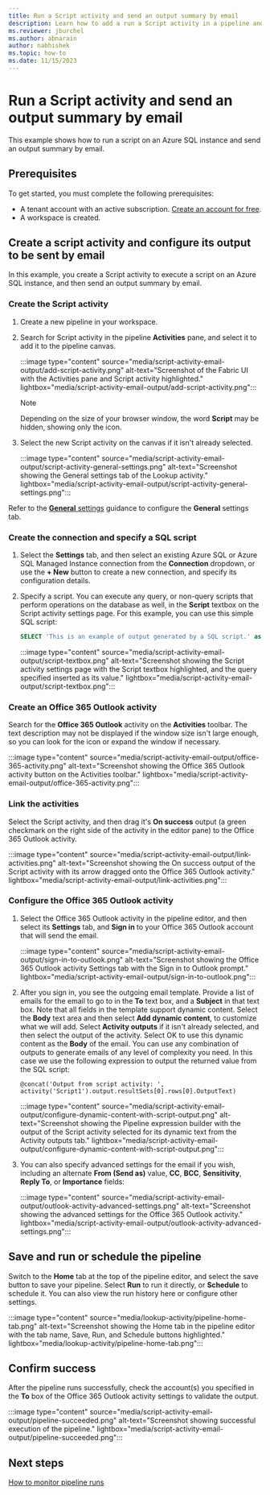 ```yaml
---
title: Run a Script activity and send an output summary by email
description: Learn how to add a run a Script activity in a pipeline and send output from the activity by email.
ms.reviewer: jburchel
ms.author: abnarain
author: nabhishek
ms.topic: how-to
ms.date: 11/15/2023
---
```


# Run a Script activity and send an output summary by email

This example shows how to run a script on an Azure SQL instance and send an output summary by email.

## Prerequisites

To get started, you must complete the following prerequisites:

- A tenant account with an active subscription. [Create an account for free](../get-started/fabric-trial.md).
- A workspace is created.

## Create a script activity and configure its output to be sent by email

In this example, you create a Script activity to execute a script on an Azure SQL instance, and then send an output summary by email.

### Create the Script activity

1. Create a new pipeline in your workspace.
1. Search for Script activity in the pipeline **Activities** pane, and select it to add it to the pipeline canvas.

   :::image type="content" source="media/script-activity-email-output/add-script-activity.png" alt-text="Screenshot of the Fabric UI with the Activities pane and Script activity highlighted." lightbox="media/script-activity-email-output/add-script-activity.png":::

   > [!NOTE]
   > Depending on the size of your browser window, the word **Script** may be hidden, showing only the icon.

1. Select the new Script activity on the canvas if it isn't already selected.

   :::image type="content" source="media/script-activity-email-output/script-activity-general-settings.png" alt-text="Screenshot showing the General settings tab of the Lookup activity." lightbox="media/script-activity-email-output/script-activity-general-settings.png":::

Refer to the [**General** settings](activity-overview.md#general-settings) guidance to configure the **General** settings tab.

### Create the connection and specify a SQL script

1. Select the **Settings** tab, and then select an existing Azure SQL or Azure SQL Managed Instance connection from the **Connection** dropdown, or use the **+ New** button to create a new connection, and specify its configuration details.

1. Specify a script. You can execute any query, or non-query scripts that perform operations on the database as well, in the **Script** textbox on the Script activity settings page. For this example, you can use this simple SQL script:

   ```sql
   SELECT 'This is an example of output generated by a SQL script.' as OutputText
   ```

   :::image type="content" source="media/script-activity-email-output/script-textbox.png" alt-text="Screenshot showing the Script activity settings page with the Script textbox highlighted, and the query specified inserted as its value." lightbox="media/script-activity-email-output/script-textbox.png":::

### Create an Office 365 Outlook activity

Search for the **Office 365 Outlook** activity on the **Activities** toolbar. The text description may not be displayed if the window size isn't large enough, so you can look for the icon or expand the window if necessary.

:::image type="content" source="media/script-activity-email-output/office-365-activity.png" alt-text="Screenshot showing the Office 365 Outlook activity button on the Activities toolbar." lightbox="media/script-activity-email-output/office-365-activity.png":::

### Link the activities

Select the Script activity, and then drag it's **On success** output (a green checkmark on the right side of the activity in the editor pane) to the Office 365 Outlook activity.

:::image type="content" source="media/script-activity-email-output/link-activities.png" alt-text="Screenshot showing the On success output of the Script activity with its arrow dragged onto the Office 365 Outlook activity." lightbox="media/script-activity-email-output/link-activities.png":::

### Configure the Office 365 Outlook activity

1. Select the Office 365 Outlook activity in the pipeline editor, and then select its **Settings** tab, and **Sign in** to your Office 365 Outlook account that will send the email.

   :::image type="content" source="media/script-activity-email-output/sign-in-to-outlook.png" alt-text="Screenshot showing the Office 365 Outlook activity Settings tab with the Sign in to Outlook prompt."  lightbox="media/script-activity-email-output/sign-in-to-outlook.png":::

1. After you sign in, you see the outgoing email template. Provide a list of emails for the email to go to in the **To** text box, and a **Subject** in that text box. Note that all fields in the template support dynamic content. Select the **Body** text area and then select **Add dynamic content**, to customize what we will add. Select **Activity outputs** if it isn't already selected, and then select the output of the activity. Select OK to use this dynamic content as the **Body** of the email. You can use any combination of outputs to generate emails of any level of complexity you need. In this case we use the following expression to output the returned value from the SQL script:

   ```@concat('Output from script activity: ', activity('Script1').output.resultSets[0].rows[0].OutputText)```

   :::image type="content" source="media/script-activity-email-output/configure-dynamic-content-with-script-output.png" alt-text="Screenshot showing the Pipeline expression builder with the output of the Script activity selected for its dynamic text from the Activity outputs tab." lightbox="media/script-activity-email-output/configure-dynamic-content-with-script-output.png":::

1. You can also specify advanced settings for the email if you wish, including an alternate **From (Send as)** value, **CC**, **BCC**, **Sensitivity**, **Reply To**, or **Importance** fields:

   :::image type="content" source="media/script-activity-email-output/outlook-activity-advanced-settings.png" alt-text="Screenshot showing the advanced settings for the Office 365 Outlook activity." lightbox="media/script-activity-email-output/outlook-activity-advanced-settings.png":::

## Save and run or schedule the pipeline

Switch to the **Home** tab at the top of the pipeline editor, and select the save button to save your pipeline.  Select **Run** to run it directly, or **Schedule** to schedule it.  You can also view the run history here or configure other settings.

:::image type="content" source="media/lookup-activity/pipeline-home-tab.png" alt-text="Screenshot showing the Home tab in the pipeline editor with the tab name, Save, Run, and Schedule buttons highlighted." lightbox="media/lookup-activity/pipeline-home-tab.png":::

## Confirm success

After the pipeline runs successfully, check the account(s) you specified in the **To** box of the Office 365 Outlook activity settings to validate the output.

:::image type="content" source="media/script-activity-email-output/pipeline-succeeded.png" alt-text="Screenshot showing successful execution of the pipeline." lightbox="media/script-activity-email-output/pipeline-succeeded.png":::



## Next steps

[How to monitor pipeline runs](monitor-pipeline-runs.md)
